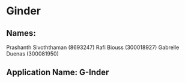 # Ginder
## Names:
Prashanth Sivoththaman (8693247) 
Rafi Biouss (300018927)
Gabrelle Duenas (300081950)

## Application Name: G-Inder